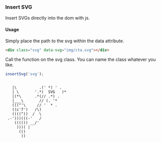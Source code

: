 ### Insert SVG

Insert SVGs directly into the dom with js.

#### Usage

Simply place the path to the svg within the data attribute.

```html
<div class="svg" data-svg="img/cta.svg"></div>
```
Call the function on the svg class. You can name the class whatever you like.
```js
insertSvg('svg');
```

```

   |\          .(' *) ' .
   | \       '.*)  SVG   )*
   |(*\      .*(// .*) .
   |___\       // (. '*
   ((("'\     // '  * .
   ((c'7')   /\)
   ((((^))  /  \
 .-')))(((-'   /
    (((()) __/'
     )))( |
      (()
       ))

```
